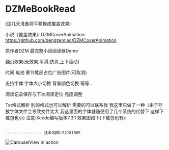 # DZMeBookRead

(这几天准备将平移换成覆盖效果)

小说《覆盖效果》DZMCoverAnimation: https://github.com/dengzemiao/DZMCoverAnimation

原作者DZM 最完整小说阅读器Demo 

翻页效果(无效果,平滑,仿真,上下滚动) 

时间 电池 章节尾部占位广告图片(可取消) 

支持字体 字体大小切换 背景颜色切换 等等.. 

阅读记录保存与下次阅读定位 亮度调整 

Txt格式解析 别的格式也可以解析 需要的可以联系我 我这里只做了一种（由于存放字体文件会导致文件太大 我这里面的字体就随便用了几个系统的代替下 这样下载包也小) 注意:Xcode编写版本7.3.1 效果图如下(下载包也有):    

                                                                            ---------------- 技术QQ群:52181885

![CarouselView in action](Untitled.gif)
